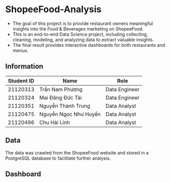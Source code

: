 # ShopeeFood-Analysis
- The goal of this project is to provide restaurant owners meaningful insights into the Food & Beverages marketing on ShopeeFood.
- This is an end-to-end Data Science project, including collecting, cleaning, modeling, and analyzing data to extract valuable insights.
- The final result provides interactive dashboards for both restaurants and menus.   

## Information
| Student ID | Name                   | Role                                | 
|------------|------------------------|-------------------------------------|
| 21120313   | Trần Nam Phương        | Data Engineer                       |
| 21120324   | Mai Đăng Đức Tài       | Data Engineer                       |
| 21120351   | Nguyễn Thành Trung     | Data Analyst                        |
| 21120475   | Nguyễn Ngọc Như Huyền  | Data Analyst                        |
| 21120496   | Chu Hải Linh           | Data Analyst                        |


## Data
The data was crawled from the ShopeeFood website and stored in a PostgreSQL database to facilitate further analysis.

## Dashboard

